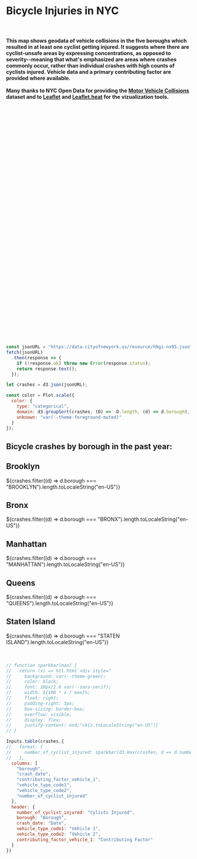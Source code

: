 <!DOCTYPE html>
<html lang="en">
<head>
  <meta charset="UTF-8">
  <meta name="viewport" content="width=device-width, initial-scale=1.0">
  <title>NYC Bicycle Crash Heatmap</title>
     <h1>Bicycle Injuries in NYC</h1>
     <br>
     <h4>This map shows geodata of vehicle collisions in the five boroughs which resulted in at least one cyclist getting injured. It suggests where there are cyclist-unsafe areas by expressing concentrations, as opposed to severity--meaning that what's emphasized are areas where crashes commonly occur, rather than individual crashes with high counts of cyclists injured. Vehicle data and a primary contributing factor are provided where available. <br>
     <br>
     Many thanks to NYC Open Data for providing the <a href="https://data.cityofnewyork.us/Public-Safety/Motor-Vehicle-Collisions-Crashes/h9gi-nx95/about_data">Motor Vehicle Collisions</a> dataset and to <a href="https://leafletjs.com/">Leaflet</a> and <a href="https://github.com/Leaflet/Leaflet.heat">Leaflet.heat</a> for the vizualization tools. 
      </h4>
     <br>
     <br>
  <!-- Leaflet CSS -->
  <link rel="stylesheet" href="https://unpkg.com/leaflet@1.9.4/dist/leaflet.css" />

  <!-- Leaflet JS -->
  <script src="https://unpkg.com/leaflet@1.9.4/dist/leaflet.js"></script>

  <!-- Leaflet.heat JS -->
  <script src="https://unpkg.com/leaflet.heat/dist/leaflet-heat.js"></script>

  <style>
    /* Style for the map container */
    #map {
      width: 100%;
      height: 600px; /* Full-screen height */
    }
  </style>
</head>
<body>
  <!-- Map container -->
  <div id="map"></div>

  <script>
    // Initialize the Leaflet map
    const map = L.map('map').setView([40.7128, -73.9560], 12); // Centered on NYC

    // Add a base map layer (OpenStreetMap)
    L.tileLayer('https://{s}.tile.openstreetmap.org/{z}/{x}/{y}.png', {
      maxZoom: 18,
      attribution: '© OpenStreetMap contributors'
    }).addTo(map);

    // Fetch crash data from NYC Open Data API
    fetch("https://data.cityofnewyork.us/resource/h9gi-nx95.json?$query=SELECT%0A%20%20%60crash_date%60%2C%0A%20%20%60crash_time%60%2C%0A%20%20%60borough%60%2C%0A%20%20%60zip_code%60%2C%0A%20%20%60latitude%60%2C%0A%20%20%60longitude%60%2C%0A%20%20%60location%60%2C%0A%20%20%60on_street_name%60%2C%0A%20%20%60off_street_name%60%2C%0A%20%20%60cross_street_name%60%2C%0A%20%20%60number_of_persons_injured%60%2C%0A%20%20%60number_of_persons_killed%60%2C%0A%20%20%60number_of_pedestrians_injured%60%2C%0A%20%20%60number_of_pedestrians_killed%60%2C%0A%20%20%60number_of_cyclist_injured%60%2C%0A%20%20%60number_of_cyclist_killed%60%2C%0A%20%20%60number_of_motorist_injured%60%2C%0A%20%20%60number_of_motorist_killed%60%2C%0A%20%20%60contributing_factor_vehicle_1%60%2C%0A%20%20%60contributing_factor_vehicle_2%60%2C%0A%20%20%60contributing_factor_vehicle_3%60%2C%0A%20%20%60contributing_factor_vehicle_4%60%2C%0A%20%20%60contributing_factor_vehicle_5%60%2C%0A%20%20%60collision_id%60%2C%0A%20%20%60vehicle_type_code1%60%2C%0A%20%20%60vehicle_type_code2%60%2C%0A%20%20%60vehicle_type_code_3%60%2C%0A%20%20%60vehicle_type_code_4%60%2C%0A%20%20%60vehicle_type_code_5%60%0AWHERE%20%60number_of_cyclist_injured%60%20%3E%200%0AORDER%20BY%20%60crash_date%60%20DESC%20NULL%20LAST")
      .then(response => response.json())
      .then(data => {

        data.forEach(item => {
        if (item.latitude && item.longitude) {
          const marker = L.circleMarker([item.latitude, item.longitude], {
            radius: 15, // Invisible marker
            blur: 0,
            maxZoom: 17,
            fillOpacity: 0,
            opacity: 0,
            minOpacity: 0, // Make heatmap more visible at all zoom levels
          }).addTo(map);

          marker.bindTooltip(
            `<b>Cyclists Injured:</b> ${item.number_of_cyclist_injured}<br>
            <b>Date:</b> ${new Date(item.crash_date).toLocaleDateString('en-US')}<br>
            <b>Vehicle 1:</b> ${item.vehicle_type_code1 || 'N/A'}<br>
            <b>Vehicle 2:</b> ${item.vehicle_type_code2 || 'N/A'}<br>
            <b>Contributing Factor:</b> ${item.contributing_factor_vehicle_1 || 'N/A'}`,
            { direction: 'top', 
              offset: [0, -10], 
              opacity: 0.83 
            }
          );
        }
      });
      

        // Process the data to extract heatmap points
        const heatData = data
          .filter(row => row.latitude && row.longitude) // Ensure rows have valid coordinates
          .map(row => {
            const lat = parseFloat(row.latitude); // Latitude
            const lng = parseFloat(row.longitude); // Longitude
            const injuries = parseInt(row.number_of_cyclist_injured || 0); // Number of cyclists injured

            // Set intensity to 1 if there's at least one cyclist injured, else 0.1
            let intensity = injuries > 0 ? 1 : 1;

            return [lat, lng, intensity]; // Return as [lat, lng, intensity]
          });

        // Add a heatmap layer to the map
        const heatLayer = L.heatLayer(heatData, {
          radius: 10,  // Increase radius to make points larger
          blur: 5,     // Reduce blur for sharper heatmap
          maxZoom: 18, // Max zoom level for heatmap intensity
          minOpacity: 0.45 // Minimum opacity for better visibility
        });

        // Add the heat layer to the map
        heatLayer.addTo(map);
      })
      .catch(error => {
        console.error("Error fetching or processing the data:", error);
      });

      
  </script>
</body>
</html>


```js
const jsonURL = "https://data.cityofnewyork.us/resource/h9gi-nx95.json?$query=SELECT%0A%20%20%60crash_date%60%2C%0A%20%20%60crash_time%60%2C%0A%20%20%60borough%60%2C%0A%20%20%60zip_code%60%2C%0A%20%20%60latitude%60%2C%0A%20%20%60longitude%60%2C%0A%20%20%60location%60%2C%0A%20%20%60on_street_name%60%2C%0A%20%20%60off_street_name%60%2C%0A%20%20%60cross_street_name%60%2C%0A%20%20%60number_of_persons_injured%60%2C%0A%20%20%60number_of_persons_killed%60%2C%0A%20%20%60number_of_pedestrians_injured%60%2C%0A%20%20%60number_of_pedestrians_killed%60%2C%0A%20%20%60number_of_cyclist_injured%60%2C%0A%20%20%60number_of_cyclist_killed%60%2C%0A%20%20%60number_of_motorist_injured%60%2C%0A%20%20%60number_of_motorist_killed%60%2C%0A%20%20%60contributing_factor_vehicle_1%60%2C%0A%20%20%60contributing_factor_vehicle_2%60%2C%0A%20%20%60contributing_factor_vehicle_3%60%2C%0A%20%20%60contributing_factor_vehicle_4%60%2C%0A%20%20%60contributing_factor_vehicle_5%60%2C%0A%20%20%60collision_id%60%2C%0A%20%20%60vehicle_type_code1%60%2C%0A%20%20%60vehicle_type_code2%60%2C%0A%20%20%60vehicle_type_code_3%60%2C%0A%20%20%60vehicle_type_code_4%60%2C%0A%20%20%60vehicle_type_code_5%60%0AWHERE%20%60number_of_cyclist_injured%60%20%3E%200%0AORDER%20BY%20%60crash_date%60%20DESC%20NULL%20LAST"
fetch(jsonURL)
  .then(response => {
    if (!response.ok) throw new Error(response.status);
    return response.text();
  });

let crashes = d3.json(jsonURL);

```
```js
const color = Plot.scale({
  color: {
    type: "categorical",
    domain: d3.groupSort(crashes, (D) => -D.length, (d) => d.borough),
    unknown: "var(--theme-foreground-muted)"
  }
});
```

<div class="hero">
  <h2>
  
  Bicycle crashes by borough in the past year: </h2>
<!-- Cards with big numbers -->
</div>
<div class="grid grid-cols-4">
  <div class="grid-colspan-4 card"> 
    <h2>Brooklyn</h2>
    <span class="big">${crashes.filter((d) => d.borough === "BROOKLYN").length.toLocaleString("en-US")}</span>
  </div>
  <div class="grid-colspan-1 card">
    <h2>Bronx</h2>
    <span class="big">${crashes.filter((d) => d.borough === "BRONX").length.toLocaleString("en-US")}</span>
  </div>
  <div class="grid-colspan-1 card">
    <h2>Manhattan</h2>
     <span class="big">${crashes.filter((d) => d.borough === "MANHATTAN").length.toLocaleString("en-US")}</span>
  </div>
  <div class="grid-colspan-1 card">
    <h2>Queens</h2>
     <span class="big">${crashes.filter((d) => d.borough === "QUEENS").length.toLocaleString("en-US")}</span>
  </div>
  <div class="grid-colspan-1 card">
    <h2>Staten Island</h2>
     <span class="big">${crashes.filter((d) => d.borough === "STATEN ISLAND").length.toLocaleString("en-US")}</span>
  </div>
</div>
<br>
<br>

```js
// function sparkbar(max) {
//   return (x) => htl.html`<div style="
//     background: var(--theme-green);
//     color: black;
//     font: 10px/1.6 var(--sans-serif);
//     width: ${100 * x / max}%;
//     float: right;
//     padding-right: 3px;
//     box-sizing: border-box;
//     overflow: visible;
//     display: flex;
//     justify-content: end;">${x.toLocaleString("en-US")}`
// }

Inputs.table(crashes,{
//   format: {
//     number_of_cyclist_injured: sparkbar(d3.max(crashes, d => d.number_of_cyclist_injured))
//   },
  columns: [
    "borough",
    "crash_date",
    "contributing_factor_vehicle_1",
    "vehicle_type_code1",
    "vehicle_type_code2",
    "number_of_cyclist_injured"
  ],
  header: {
    number_of_cyclist_injured: "Cylists Injured",
    borough: "Borough",
    crash_date: "Date",
    vehicle_type_code1: "Vehicle 1",
    vehicle_type_code2: "Vehicle 2",
    contributing_factor_vehicle_1: "Contributing Factor"
  }
})
```